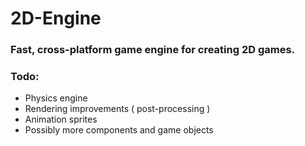 # 2D-Engine
### Fast, cross-platform game engine for creating 2D games.

### Todo:
- Physics engine
- Rendering improvements ( post-processing )
- Animation sprites
- Possibly more components and game objects
